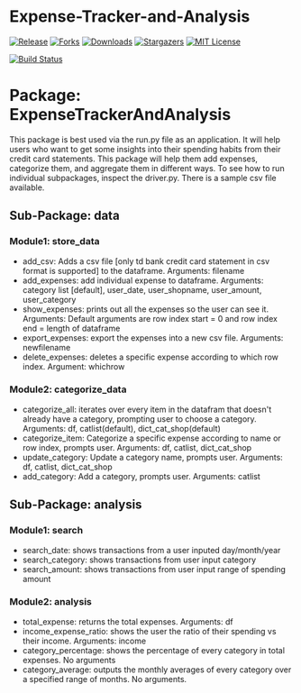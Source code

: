 # Expense-Tracker-and-Analysis

[![Release][release-shield]][release-url]
[![Forks][forks-shield]][forks-url]
[![Downloads][downloads-shield]][downloads-url]
[![Stargazers][stars-shield]][stars-url]
[![MIT License][license-shield]][license-url]

<!-- MARKDOWN LINKS & IMAGES -->
[release-shield]: https://img.shields.io/github/v/release/sahaavi/Expense-Tracker-and-Analysis.svg?style=flat-square
[release-url]: https://github.com/sahaavi/Expense-Tracker-and-Analysis/releases
[forks-shield]: https://img.shields.io/github/forks/sahaavi/Expense-Tracker-and-Analysis.svg?style=flat-square
[forks-url]: https://github.com/sahaavi/Expense-Tracker-and-Analysis/network/members
[downloads-shield]: https://img.shields.io/github/downloads/sahaavi/Expense-Tracker-and-Analysis/total.svg?style=flat-square
[downloads-url]: https://github.com/sahaavi/Expense-Tracker-and-Analysis
[stars-shield]: https://img.shields.io/github/stars/sahaavi/Expense-Tracker-and-Analysis.svg?style=flat-square
[stars-url]: https://github.com/sahaavi/Expense-Tracker-and-Analysis/stargazers
[license-shield]: https://img.shields.io/github/license/sahaavi/Expense-Tracker-and-Analysis.svg?style=flat-square
[license-url]: https://github.com/sahaavi/Expense-Tracker-and-Analysis/blob/master/LICENSE

[![Build Status](https://app.travis-ci.com/sahaavi/Expense-Tracker-and-Analysis.svg?branch=main)](https://app.travis-ci.com/sahaavi/Expense-Tracker-and-Analysis)


# Package: ExpenseTrackerAndAnalysis 

This package is best used via the run.py file as an application. It will help users who want to get some insights into their spending habits from their credit card statements. This package will help them add expenses, categorize them, and aggregate them in different ways. To see how to run individual subpackages, inspect the driver.py. There is a sample csv file available. 

## Sub-Package: data

### Module1: store_data

- add_csv: Adds a csv file [only td bank credit card statement in csv format is supported] to the dataframe. Arguments: filename
- add_expenses: add individual expense to dataframe. Arguments: category list [default], user_date, user_shopname, user_amount, user_category
- show_expenses: prints out all the expenses so the user can see it. Arguments: Default arguments are row index start = 0 and row index end = length of dataframe
- export_expenses: export the expenses into a new csv file. Arguments: newfilename
- delete_expenses: deletes a specific expense according to which row index. Argument: whichrow

### Module2: categorize_data

- categorize_all: iterates over every item in the datafram that doesn't already have a category, prompting user to choose a category. Arguments: df, catlist(default), dict_cat_shop(default)
- categorize_item: Categorize a specific expense according to name or row index, prompts user. Arguments: df, catlist, dict_cat_shop
- update_category: Update a category name, prompts user. Arguments: df, catlist, dict_cat_shop
- add_category: Add a category, prompts user. Arguments: catlist

## Sub-Package: analysis

### Module1: search

- search_date: shows transactions from a user inputed day/month/year
- search_category: shows transactions from user input category
- search_amount: shows transactions from user input range of spending amount

### Module2: analysis

- total_expense: returns the total expenses. Arguments: df
- income_expense_ratio: shows the user the ratio of their spending vs their income. Arguments: income
- category_percentage: shows the percentage of every category in total expenses. No arguments
- category_average: outputs the monthly averages of every category over a specified range of months. No arguments.

